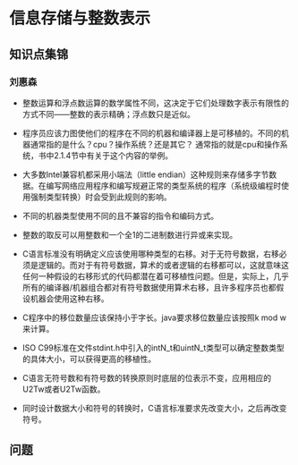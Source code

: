 # 信息存储与整数表示
## 知识点集锦
### 刘惠森
- 整数运算和浮点数运算的数学属性不同，这决定于它们处理数字表示有限性的方式不同——整数的表示精确；浮点数只是近似。

- 程序员应该力图使他们的程序在不同的机器和编译器上是可移植的。不同的机器通常指的是什么？cpu？操作系统？还是其它？
通常指的就是cpu和操作系统，书中2.1.4节中有关于这个内容的举例。

- 大多数Intel兼容机都采用小端法（little endian）这种规则来存储多字节数据。在编写网络应用程序和编写规避正常的类型系统的程序（系统级编程时使用强制类型转换）时会受到此规则的影响。

- 不同的机器类型使用不同的且不兼容的指令和编码方式。

- 整数的取反可以用整数和一个全1的二进制数进行异或来实现。

- C语言标准没有明确定义应该使用哪种类型的右移。对于无符号数据，右移必须是逻辑的。而对于有符号数据，算术的或者逻辑的右移都可以，这就意味这任何一种假设的右移形式的代码都潜在着可移植性问题。但是，实际上，几乎所有的编译器/机器组合都对有符号数据使用算术右移，且许多程序员也都假设机器会使用这种右移。

- C程序中的移位数量应该保持小于字长。java要求移位数量应该按照k mod w来计算。

- ISO C99标准在文件stdint.h中引入的intN_t和uintN_t类型可以确定整数类型的具体大小，可以获得更高的移植性。

- C语言无符号数和有符号数的转换原则时底层的位表示不变，应用相应的U2Tw或者U2Tw函数。

- 同时设计数据大小和符号的转换时，C语言标准要求先改变大小，之后再改变符号。


## 问题